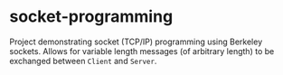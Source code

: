 # socket-programming

Project demonstrating socket (TCP/IP) programming using Berkeley sockets.
Allows for variable length messages (of arbitrary length) to be exchanged between `Client` and `Server`.